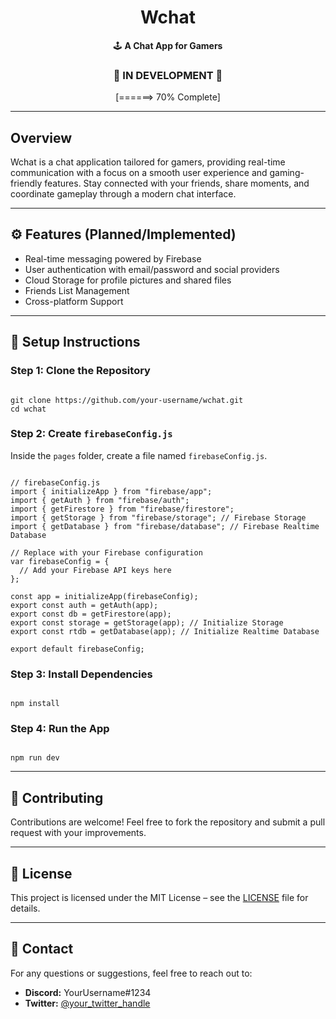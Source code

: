 <!DOCTYPE html>
<html lang="en">
<head>
    <meta charset="UTF-8">
    <meta name="viewport" content="width=device-width, initial-scale=1.0">
    <title>Wchat README</title>
</head>
<body>

<h1 align="center">Wchat</h1>
<p align="center">🕹️ <b>A Chat App for Gamers</b></p>

<h3 align="center">🚧 IN DEVELOPMENT 🚧</h3>
<p align="center">[======> 70% Complete]</p>

<hr>

<h2>Overview</h2>
<p>Wchat is a chat application tailored for gamers, providing real-time communication with a focus on a smooth user experience and gaming-friendly features. Stay connected with your friends, share moments, and coordinate gameplay through a modern chat interface.</p>

<hr>

<h2>⚙️ Features (Planned/Implemented)</h2>
<ul>
    <li>Real-time messaging powered by Firebase</li>
    <li>User authentication with email/password and social providers</li>
    <li>Cloud Storage for profile pictures and shared files</li>
    <li>Friends List Management</li>
    <li>Cross-platform Support</li>
</ul>

<hr>

<h2>📖 Setup Instructions</h2>

<h3>Step 1: Clone the Repository</h3>
<pre><code>
git clone https://github.com/your-username/wchat.git
cd wchat
</code></pre>

<h3>Step 2: Create <code>firebaseConfig.js</code></h3>
<p>Inside the <code>pages</code> folder, create a file named <code>firebaseConfig.js</code>.</p>

<pre><code>
// firebaseConfig.js
import { initializeApp } from "firebase/app";
import { getAuth } from "firebase/auth";
import { getFirestore } from "firebase/firestore";
import { getStorage } from "firebase/storage"; // Firebase Storage
import { getDatabase } from "firebase/database"; // Firebase Realtime Database

// Replace with your Firebase configuration
var firebaseConfig = {
  // Add your Firebase API keys here
};

const app = initializeApp(firebaseConfig);
export const auth = getAuth(app);
export const db = getFirestore(app);
export const storage = getStorage(app); // Initialize Storage
export const rtdb = getDatabase(app); // Initialize Realtime Database

export default firebaseConfig;
</code></pre>

<h3>Step 3: Install Dependencies</h3>
<pre><code>
npm install
</code></pre>

<h3>Step 4: Run the App</h3>
<pre><code>
npm run dev
</code></pre>

<hr>

<h2>🤝 Contributing</h2>
<p>Contributions are welcome! Feel free to fork the repository and submit a pull request with your improvements.</p>

<hr>

<h2>📄 License</h2>
<p>This project is licensed under the MIT License – see the <a href="LICENSE">LICENSE</a> file for details.</p>

<hr>

<h2>📧 Contact</h2>
<p>For any questions or suggestions, feel free to reach out to:</p>
<ul>
    <li><b>Discord:</b> YourUsername#1234</li>
    <li><b>Twitter:</b> <a href="https://twitter.com/your_twitter_handle">@your_twitter_handle</a></li>
</ul>

</body>
</html>
